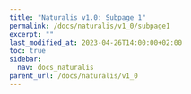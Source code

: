 ```yaml
---
title: "Naturalis v1.0: Subpage 1"
permalink: /docs/naturalis/v1_0/subpage1
excerpt: ""
last_modified_at: 2023-04-26T14:00:00+02:00
toc: true
sidebar:
  nav: docs_naturalis
parent_url: /docs/naturalis/v1_0
---
```

